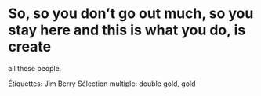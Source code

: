 # So, so you don’t go out much, so you stay here and this is what you do, is create
all these people.

Étiquettes: Jim Berry
Sélection multiple: double gold, gold